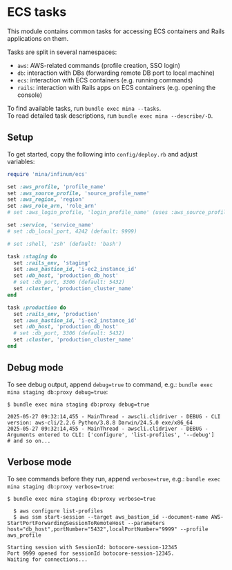 # ECS tasks

This module contains common tasks for accessing ECS containers and Rails applications on them.

Tasks are split in several namespaces:
- `aws`: AWS-related commands (profile creation, SSO login)
- `db`: interaction with DBs (forwarding remote DB port to local machine)
- `ecs`: interaction with ECS containers (e.g. running commands)
- `rails`: interaction with Rails apps on ECS containers (e.g. opening the console)

To find available tasks, run `bundle exec mina --tasks`.<br />
To read detailed task descriptions, run `bundle exec mina --describe/-D`.

## Setup

To get started, copy the following into `config/deploy.rb` and adjust variables:

```ruby
require 'mina/infinum/ecs'

set :aws_profile, 'profile_name'
set :aws_source_profile, 'source_profile_name'
set :aws_region, 'region'
set :aws_role_arn, 'role_arn'
# set :aws_login_profile, 'login_profile_name' (uses :aws_source_profile by default)

set :service, 'service_name'
# set :db_local_port, 4242 (default: 9999)

# set :shell, 'zsh' (default: 'bash')

task :staging do
  set :rails_env, 'staging'
  set :aws_bastion_id, 'i-ec2_instance_id'
  set :db_host, 'production_db_host'
  # set :db_port, 3306 (default: 5432)
  set :cluster, 'production_cluster_name'
end

task :production do
  set :rails_env, 'production'
  set :aws_bastion_id, 'i-ec2_instance_id'
  set :db_host, 'production_db_host'
  # set :db_port, 3306 (default: 5432)
  set :cluster, 'production_cluster_name'
end
```

## Debug mode

To see debug output, append `debug=true` to command, e.g.: `bundle exec mina staging db:proxy debug=true`:
```
$ bundle exec mina staging db:proxy debug=true

2025-05-27 09:32:14,455 - MainThread - awscli.clidriver - DEBUG - CLI version: aws-cli/2.2.6 Python/3.8.8 Darwin/24.5.0 exe/x86_64
2025-05-27 09:32:14,455 - MainThread - awscli.clidriver - DEBUG - Arguments entered to CLI: ['configure', 'list-profiles', '--debug']
# and so on...
```

## Verbose mode

To see commands before they run, append `verbose=true`, e.g.: `bundle exec mina staging db:proxy verbose=true`:
```
$ bundle exec mina staging db:proxy verbose=true

  $ aws configure list-profiles
  $ aws ssm start-session --target aws_bastion_id --document-name AWS-StartPortForwardingSessionToRemoteHost --parameters host="db_host",portNumber="5432",localPortNumber="9999" --profile aws_profile

Starting session with SessionId: botocore-session-12345
Port 9999 opened for sessionId botocore-session-12345.
Waiting for connections...
```
